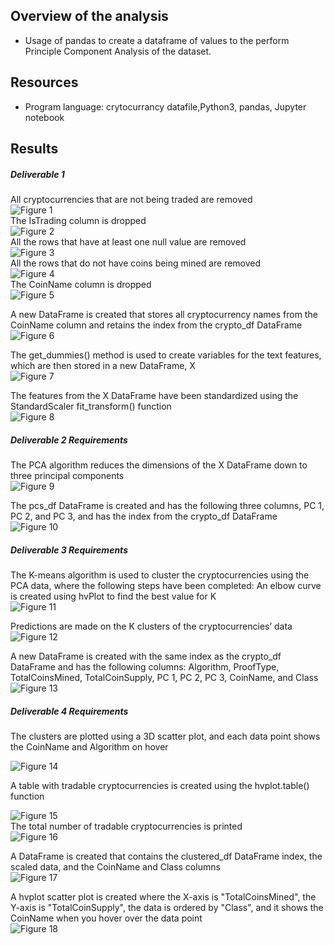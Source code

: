 ## Overview of the analysis
- Usage of pandas to create a dataframe of values to the perform Principle Component Analysis of the dataset. 

## Resources
- Program language: crytocurrancy datafile,Python3, pandas, Jupyter notebook  <br> 
 


## Results 
##### Deliverable 1 
All cryptocurrencies that are not being traded are removed  <br>
![Figure 1](https://github.com/davidhyongae2/Crypto_currancy/blob/main/Figure1.png) <br>
The IsTrading column is dropped  <br>
![Figure 2](https://github.com/davidhyongae2/Crypto_currancy/blob/main/Figure2.png) <br>
All the rows that have at least one null value are removed  <br>
![Figure 3](https://github.com/davidhyongae2/Crypto_currancy/blob/main/Figure3.png) <br>
All the rows that do not have coins being mined are removed <br>
![Figure 4](https://github.com/davidhyongae2/Crypto_currancy/blob/main/Figure4.png) <br>
The CoinName column is dropped  <br> 
![Figure 5](https://github.com/davidhyongae2/Crypto_currancy/blob/main/Figure5a.png) <br>

A new DataFrame is created that stores all cryptocurrency names from the CoinName column and retains the index from the crypto_df DataFrame  <br> 
![Figure 6](https://github.com/davidhyongae2/Crypto_currancy/blob/main/Figure6.png) <br>

The get_dummies() method is used to create variables for the text features, which are then stored in a new DataFrame, X  <br>
![Figure 7](https://github.com/davidhyongae2/Crypto_currancy/blob/main/Figure7.png) <br>

The features from the X DataFrame have been standardized using the StandardScaler fit_transform() function  <br>
![Figure 8](https://github.com/davidhyongae2/Crypto_currancy/blob/main/Figure8.png) <br>


##### Deliverable 2 Requirements



The PCA algorithm reduces the dimensions of the X DataFrame down to three principal components  <br> 
![Figure 9](https://github.com/davidhyongae2/Crypto_currancy/blob/main/Figure9.png) <br>


The pcs_df DataFrame is created and has the following three columns, PC 1, PC 2, and PC 3, and has the index from the crypto_df DataFrame  <br> 
![Figure 10](https://github.com/davidhyongae2/Crypto_currancy/blob/main/Figure10.png) <br>

##### Deliverable 3 Requirements


The K-means algorithm is used to cluster the cryptocurrencies using the PCA data, where the following steps have been completed:
An elbow curve is created using hvPlot to find the best value for K <br>
![Figure 11](https://github.com/davidhyongae2/Crypto_currancy/blob/main/Figure11.png) <br>

Predictions are made on the K clusters of the cryptocurrencies’ data  <br>
![Figure 12](https://github.com/davidhyongae2/Crypto_currancy/blob/main/Figure12.png) <br>

A new DataFrame is created with the same index as the crypto_df DataFrame and has the following columns: Algorithm, ProofType, TotalCoinsMined, TotalCoinSupply, PC 1, PC 2, PC 3, CoinName, and Class  <br>
![Figure 13](https://github.com/davidhyongae2/Crypto_currancy/blob/main/Figure13.png) <br>

##### Deliverable 4 Requirements


The clusters are plotted using a 3D scatter plot, and each data point shows the CoinName and Algorithm on hover  <br> 

![Figure 14](https://github.com/davidhyongae2/Crypto_currancy/blob/main/Figure14.png) <br>

A table with tradable cryptocurrencies is created using the hvplot.table() function <br> 

![Figure 15](https://github.com/davidhyongae2/Crypto_currancy/blob/main/Figure15.png) <br>
The total number of tradable cryptocurrencies is printed  <br>
![Figure 16](https://github.com/davidhyongae2/Crypto_currancy/blob/main/Figure16.png) <br>

A DataFrame is created that contains the clustered_df DataFrame index, the scaled data, and the CoinName and Class columns <br> 
![Figure 17](https://github.com/davidhyongae2/Crypto_currancy/blob/main/Figure17.png) <br>

A hvplot scatter plot is created where the X-axis is "TotalCoinsMined", the Y-axis is "TotalCoinSupply", the data is ordered by "Class", and it shows the CoinName when you hover over the data point  <br> 
![Figure 18](https://github.com/davidhyongae2/Crypto_currancy/blob/main/Figure18a.png) <br>
